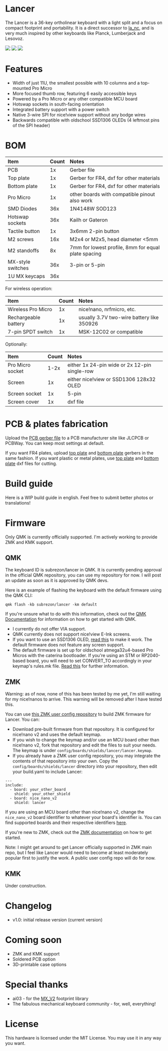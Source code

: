 # Lancer

The Lancer is a 36-key ortholinear keyboard with a light split and a focus on compact footprint and portability. It is a direct successor to [la_nc](https://github.com/subrezon/la_nc), and is very much inspired by other keyboards like Planck, Lumberjack and Lesovoz.

![](https://github.com/subrezon/lancer/raw/master/docs/lancer-1.png)
![](https://github.com/subrezon/lancer/raw/master/docs/lancer-2.png)
![](https://github.com/subrezon/lancer/raw/master/docs/lancer-3.png)

# Features

- Width of just 11U, the smallest possible with 10 columns and a top-mounted Pro Micro
- More focused thumb row, featuring 6 easily accessible keys
- Powered by a Pro Micro or any other compatible MCU board
- Hotswap sockets in south-facing orientation
- Integrated battery support with a power switch
- Native 3-wire SPI for nice!view support without any bodge wires
- Backwards compatible with oldschool SSD1306 OLEDs (4 leftmost pins of the SPI header)  

# BOM

| Item | Count | Notes |
| :- | :- | :- |
| PCB | 1x | Gerber file |
| Top plate | 1x | Gerber for FR4, dxf for other materials|
| Bottom plate | 1x | Gerber for FR4, dxf for other materials |
| Pro Micro | 1x | other boards with compatible pinout also work |
| SMD Diodes | 36x | 1N4148W SOD123 |
| Hotswap sockets | 36x | Kailh or Gateron |
| Tactile button | 1x | 3x6mm 2-pin button |
| M2 screws | 16x | M2x4 or M2x5, head diameter <5mm |
| M2 standoffs | 8x | 7mm for lowest profile, 8mm for equal plate spacing |
| MX-style switches| 36x | 3-pin or 5-pin |
| 1U MX keycaps | 36x |  |

For wireless operation:

| Item | Count | Notes |
| :- | :- | :- |
| Wireless Pro Micro | 1x | nice!nano, nrfmicro, etc. |
| Rechargeable battery | 1x | usually 3.7V two-wire battery like 350926 |
| 7-pin SPDT switch | 1x | MSK-12C02 or compatible |

Optionally:

| Item | Count | Notes |
| :- | :- | :- |
| Pro Micro socket | 1-2x | either 1x 24-pin wide or 2x 12-pin single-row |
| Screen | 1x | either nice!view or SSD1306 128x32 OLED |
| Screen socket | 1x | 5-pin |
| Screen cover | 1x | dxf file |

# PCB & plates fabrication

Upload the [PCB gerber file](https://github.com/subrezon/lancer/raw/master/gerbers/lancer-pcb-hotswap/lancer-hotswap-pcb.zip) to a PCB manufacturer site like JLCPCB or PCBWay. You can keep most settings at default.

If you want FR4 plates, upload [top plate](https://github.com/subrezon/lancer/raw/master/gerbers/lancer-top-plate/lancer-top-plate.zip) and [bottom plate](https://github.com/subrezon/lancer/raw/master/gerbers/lancer-bottom-plate/lancer-bottom-plate.zip) gerbers in the same fashion. If you want plastic or metal plates, use [top plate](https://github.com/subrezon/lancer/raw/master/dxf/top-plate.dxf) and [bottom plate](https://github.com/subrezon/lancer/raw/master/dxf/bottom-plate.dxf) dxf files for cutting.

# Build guide

Here is a WIP build guide in english. Feel free to submit better photos or translations!

# Firmware

Only QMK is currently officially supported. I'm actively working to provide ZMK and KMK support.

## QMK

The keyboard ID is subrezon/lancer in QMK. It is currently pending approval in the official QMK repository, you can use my repository for now. I will post an update as soon as it is approved by QMK devs.

Here is an example of flashing the keyboard with the default firmware using the QMK CLI:

```
qmk flash -kb subrezon/lancer -km default
```

If you're unsure what to do with this information, check out the [QMK Documentation](https://docs.qmk.fm/#/) for information on how to get started with QMK.

- I currently do not offer VIA support.
- QMK currently does not support nice!view E-Ink screens.
- If you want to use an SSD1306 OLED, [read this](https://docs.qmk.fm/#/feature_oled_driver) to make it work. The default firmware does not feature any screen support.
- The default firmware is set up for oldschool atmega32u4-based Pro Micros with the caterina bootloader. If you're using an STM or RP2040-based board, you will need to set CONVERT_TO accordingly in your keymap's rules.mk file. [Read this](https://docs.qmk.fm/#/feature_converters?id=converters) for further information.

## ZMK

Warning: as of now, none of this has been tested by me yet, I'm still waiting for my nice!nanos to arrive. This warning will be removed after I have tested this.

You can use [this ZMK user config repository](https://github.com/subrezon/zmk-config-lancer) to build ZMK firmware for Lancer. You can:

- Download pre-built firmware from that repository. It is configured for nice!nano v2 and uses the default keymap.
- If you wish to change the keymap and/or use an MCU board other than nice!nano v2, fork that repository and edit the files to suit your needs. The keymap is under `config/boards/shields/lancer/lancer.keymap`.
- If you already have a ZMK user config repository, you may integrate the contents of that repository into your own. Copy the `config/boards/shields/lancer` directory into your repository, then edit your build.yaml to include Lancer:

```
---
include:
  - board: your_other_board
    shield: your_other_shield
  - board: nice_nano_v2
    shield: lancer
```

If you are using an MCU board other than nice!nano v2, change the `nice_nano_v2` board identifier to whatever your board's identifier is. You can find supported boards and their respective identifiers [here](https://zmk.dev/docs/hardware#pro_micro).

If you're new to ZMK, check out the [ZMK documentation](https://zmk.dev/docs) on how to get started.

Note: I might get around to get Lancer officially supported in ZMK main repo, but I feel like Lancer would need to become at least moderately popular first to justify the work. A public user config repo will do for now.

## KMK

Under construction.

# Changelog

- v1.0: initial release version (current version)

# Coming soon

- ZMK and KMK support
- Soldered PCB option
- 3D-printable case options

# Special thanks

- ai03 - for the [MX_V2](https://github.com/ai03-2725/MX_V2) footprint library
- The fabulous mechanical keyboard community - for, well, everything!

# License

This hardware is licensed under the MIT License. You may use it in any way you want.
